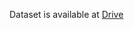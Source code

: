 Dataset is available at [Drive](https://drive.google.com/file/d/1co2vKVTjX5i5SsybNpqKuGWFMWd0_xWX/view?usp=sharing
)